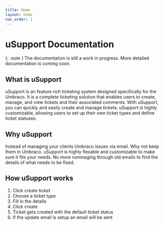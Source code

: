 ```yaml
---
title: Home
layout: home
nav_order: 1
---
```


# uSupport Documentation

{: .note }
The documentation is still a work in progress. More detailed documentation is coming soon.


## What is uSupport
uSupport is an feature rich ticketing system designed specifically for the Umbraco. It is a complete ticketing solution that enables users to create, manage, and view tickets and their associated comments. With uSupport, you can quickly and easily create and manage tickets. uSupport is highly customizable, allowing users to set up their own ticket types and define ticket statuses.

## Why uSupport
Instead of managing your clients Umbraco issues via email. Why not keep them in Umbraco. uSupport is highly flexable and customizable to make sure it fits your needs. No more rummaging through old emails to find the details of what needs to be fixed.

## How uSupport works

1. Click create ticket
2. Choose a ticket type
3. Fill in the details
4. Click create
5. Ticket gets created with the default ticket status
6. If the update email is setup an email will be sent
